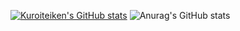 [![Kuroiteiken's GitHub stats](https://github-readme-stats.vercel.app/api?username=Kuroiteiken)](https://github.com/anuraghazra/github-readme-stats)
![Anurag's GitHub stats](https://github-readme-stats.vercel.app/api?username=Kuroiteiken&hide=contribs,prscount_private=true&hide_border=true&show_icons=true&theme=tokyonight)
